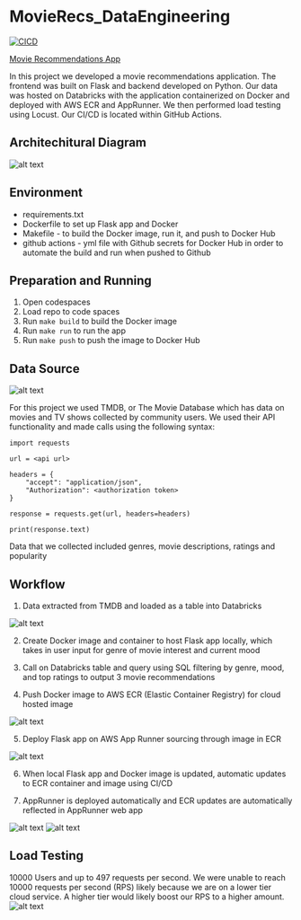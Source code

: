 # MovieRecs_DataEngineering
[![CICD](https://github.com/jahnavi-maddhuri/MovieRecs_DataEngineering/actions/workflows/cicd.yml/badge.svg)](https://github.com/jahnavi-maddhuri/MovieRecs_DataEngineering/actions/workflows/cicd.yml)

[Movie Recommendations App](https://ucqrm4zhtb.us-east-2.awsapprunner.com/)

In this project we developed a movie recommendations application. The frontend was built on Flask and backend developed on Python. Our data was hosted on Databricks with the application containerized on Docker and deployed with AWS ECR and AppRunner. We then performed load testing using Locust. Our CI/CD is located within GitHub Actions.

## Architechitural Diagram

![alt text](images/architechture.png)

## Environment
* requirements.txt 
* Dockerfile to set up Flask app and Docker 
* Makefile - to build the Docker image, run it, and push to Docker Hub
* github actions - yml file with Github secrets for Docker Hub in order to automate the build and run when pushed to Github

## Preparation and Running
1. Open codespaces 
2. Load repo to code spaces
3. Run `make build` to build the Docker image
4. Run `make run` to run the app
5. Run `make push` to push the image to Docker Hub

## Data Source

![alt text](images/tmdb.png)

For this project we used TMDB, or The Movie Database which has data on movies and TV shows collected by community users. We used their API functionality and made calls using the following syntax:

```
import requests

url = <api url>

headers = {
    "accept": "application/json",
    "Authorization": <authorization token>
}

response = requests.get(url, headers=headers)

print(response.text)
```
Data that we collected included genres, movie descriptions, ratings and popularity

## Workflow
1. Data extracted from TMDB and loaded as a table into Databricks

![alt text](images/db.png)

2. Create Docker image and container to host Flask app locally, which takes in user input for genre of movie interest and current mood

3. Call on Databricks table and query using SQL filtering by genre, mood, and top ratings to output 3 movie recommendations 

4. Push Docker image to AWS ECR (Elastic Container Registry) for cloud hosted image

![alt text](images/ecr.png)

5. Deploy Flask app on AWS App Runner sourcing through image in ECR

![alt text](images/apprunner.png)

6. When local Flask app and Docker image is updated, automatic updates to ECR container and image using CI/CD 

7. AppRunner is deployed automatically and ECR updates are automatically reflected in AppRunner web app

![alt text](images/app_screenshot.png)
![alt text](images/app_screenshot_2.png)


## Load Testing
10000 Users and up to 497 requests per second. We were unable to reach 10000 requests per second (RPS) likely because we are on a lower tier cloud service. A higher tier would likely boost our RPS to a higher amount.
![alt text](images/locust.png)

